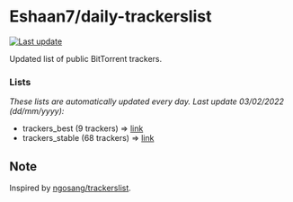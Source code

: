 
# Eshaan7/daily-trackerslist 

[![Last update](https://img.shields.io/badge/Last%20update-03/02/2022-blue.svg)](#)

Updated list of public BitTorrent trackers.

### Lists
*These lists are automatically updated every day. Last update 03/02/2022 (_dd/mm/yyyy_):*

* trackers_best (9 trackers) => [link](https://raw.githubusercontent.com/eshaan7/daily-trackerslist/master/trackers_best.txt)
* trackers_stable (68 trackers) => [link](https://raw.githubusercontent.com/eshaan7/daily-trackerslist/master/trackers_stable.txt)

## Note

Inspired by [ngosang/trackerslist](https://github.com/ngosang/trackerslist).
